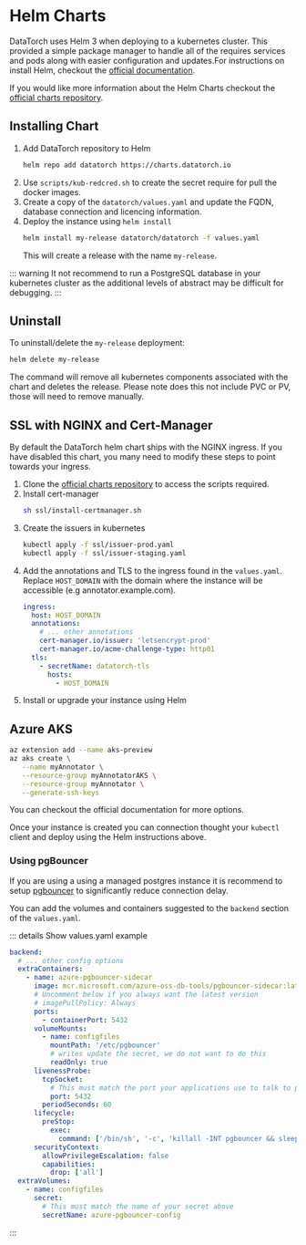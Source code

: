 # Helm Charts

DataTorch uses Helm 3 when deploying to a kubernetes cluster. This provided a simple
package manager to handle all of the requires services and pods along with easier
configuration and updates.For instructions on install Helm, checkout the
[official documentation](https://helm.sh/docs/intro/install/).

If you would like more information about the Helm Charts checkout the
[official charts repository](https://github.com/datatorch/helm-charts).

## Installing Chart

1. Add DataTorch repository to Helm
   ```bash
   helm repo add datatorch https://charts.datatorch.io
   ```
2. Use `scripts/kub-redcred.sh` to create the secret require for pull the docker images.
3. Create a copy of the `datatorch/values.yaml` and update the FQDN, database connection
   and licencing information.
4. Deploy the instance using `helm install`
   ```bash
   helm install my-release datatorch/datatorch -f values.yaml
   ```
   This will create a release with the name `my-release`.

::: warning
It not recommend to run a PostgreSQL database in your kubernetes cluster
as the additional levels of abstract may be difficult for debugging.
:::

## Uninstall

To uninstall/delete the `my-release` deployment:

```bash
helm delete my-release
```

The command will remove all kubernetes components associated with the chart and deletes the
release. Please note does this not include PVC or PV, those will need to remove manually.

## SSL with NGINX and Cert-Manager

By default the DataTorch helm chart ships with the NGINX ingress. If you have disabled this
chart, you many need to modify these steps to point towards your ingress.

1. Clone the [official charts repository](https://github.com/datatorch/helm-charts)
   to access the scripts required.
2. Install cert-manager
   ```bash
   sh ssl/install-certmanager.sh
   ```
3. Create the issuers in kubernetes
   ```bash
   kubectl apply -f ssl/issuer-prod.yaml
   kubectl apply -f ssl/issuer-staging.yaml
   ```
4. Add the annotations and TLS to the ingress found in the `values.yaml`. Replace `HOST_DOMAIN`
   with the domain where the instance will be accessible (e.g annotator.example.com).
   ```yaml
   ingress:
     host: HOST_DOMAIN
     annotations:
       # ... other annotations
       cert-manager.io/issuer: 'letsencrypt-prod'
       cert-manager.io/acme-challenge-type: http01
     tls:
       - secretName: datatorch-tls
         hosts:
           - HOST_DOMAIN
   ```
5. Install or upgrade your instance using Helm

## Azure AKS

```bash
az extension add --name aks-preview
az aks create \
   --name myAnnotator \
   --resource-group myAnnotatorAKS \
   --resource-group myAnnotator \
   --generate-ssh-keys
```

You can checkout the official documentation for more options.

Once your instance is created you can connection thought your `kubectl` client and deploy using the Helm instructions above.

### Using pgBouncer

If you are using a using a managed postgres instance it is recommend to setup
[pgbouncer](https://hub.docker.com/_/microsoft-azure-oss-db-tools-pgbouncer-sidecar)
to significantly reduce connection delay.

You can add the volumes and containers suggested to the `backend` section of the `values.yaml`.

::: details Show values.yaml example

```yaml
backend:
  # ... other config options
  extraContainers:
    - name: azure-pgbouncer-sidecar
      image: mcr.microsoft.com/azure-oss-db-tools/pgbouncer-sidecar:latest
      # Uncomment below if you always want the latest version
      # imagePullPolicy: Always
      ports:
        - containerPort: 5432
      volumeMounts:
        - name: configfiles
          mountPath: '/etc/pgbouncer'
          # writes update the secret, we do not want to do this
          readOnly: true
      livenessProbe:
        tcpSocket:
          # This must match the port your applications use to talk to postgres
          port: 5432
        periodSeconds: 60
      lifecycle:
        preStop:
          exec:
            command: ['/bin/sh', '-c', 'killall -INT pgbouncer && sleep 120']
      securityContext:
        allowPrivilegeEscalation: false
        capabilities:
          drop: ['all']
  extraVolumes:
    - name: configfiles
      secret:
        # This must match the name of your secret above
        secretName: azure-pgbouncer-config
```

:::
